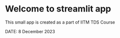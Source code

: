 # Welcome to streamlit app

This small app is created as a part of IITM TDS Course

DATE: 8 December 2023
